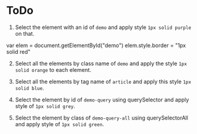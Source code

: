 # ToDo

1. Select the element with an id of `demo` and apply style `1px solid purple` on that.

var elem = document.getElementById("demo")
elem.style.border = "1px solid red"

2. Select all the elements by class name of `demo` and apply the style `1px solid orange` to each element.


3. Select all the elements by tag name of `article` and apply this style `1px solid blue`.


4. Select the element by id of `demo-query` using querySelector and apply style of `1px solid grey`.


5. Select the element by class of `demo-query-all` using querySelectorAll and apply style of `1px solid green`.